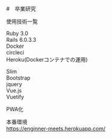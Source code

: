 #　卒業研究

使用技術一覧

Ruby 3.0<br>
Rails 6.0.3.3<br>
Docker<br>
circleci<br>
Heroku(Dockerコンテナでの運用)

Slim<br>
Bootstrap<br>
jquery<br>
Vue.js<br>
Vuetify<br>

PWA化


本番環境<br>
https://enginner-meets.herokuapp.com/

